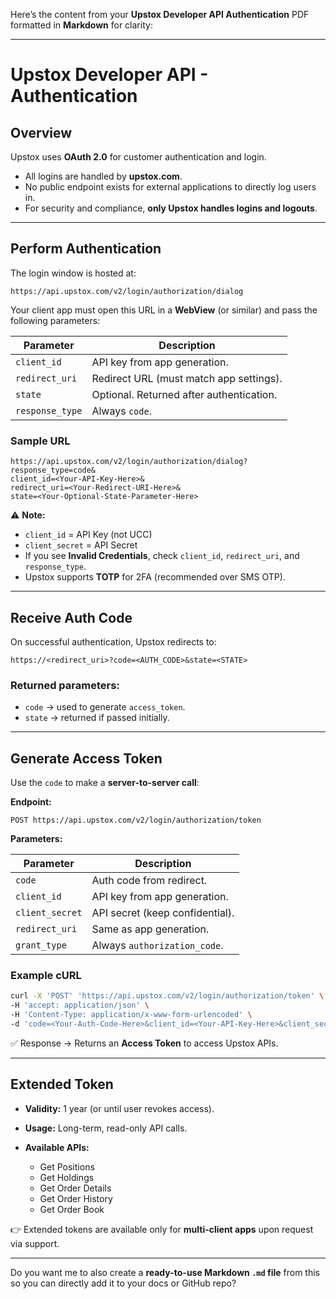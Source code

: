 Here’s the content from your **Upstox Developer API Authentication** PDF formatted in **Markdown** for clarity:

---

# Upstox Developer API - Authentication

## Overview

Upstox uses **OAuth 2.0** for customer authentication and login.

* All logins are handled by **upstox.com**.
* No public endpoint exists for external applications to directly log users in.
* For security and compliance, **only Upstox handles logins and logouts**.

---

## Perform Authentication

The login window is hosted at:

```
https://api.upstox.com/v2/login/authorization/dialog
```

Your client app must open this URL in a **WebView** (or similar) and pass the following parameters:

| Parameter       | Description                              |
| --------------- | ---------------------------------------- |
| `client_id`     | API key from app generation.             |
| `redirect_uri`  | Redirect URL (must match app settings).  |
| `state`         | Optional. Returned after authentication. |
| `response_type` | Always `code`.                           |

### Sample URL

```
https://api.upstox.com/v2/login/authorization/dialog?
response_type=code&
client_id=<Your-API-Key-Here>&
redirect_uri=<Your-Redirect-URI-Here>&
state=<Your-Optional-State-Parameter-Here>
```

⚠️ **Note:**

* `client_id` = API Key (not UCC)
* `client_secret` = API Secret
* If you see **Invalid Credentials**, check `client_id`, `redirect_uri`, and `response_type`.
* Upstox supports **TOTP** for 2FA (recommended over SMS OTP).

---

## Receive Auth Code

On successful authentication, Upstox redirects to:

```
https://<redirect_uri>?code=<AUTH_CODE>&state=<STATE>
```

### Returned parameters:

* `code` → used to generate `access_token`.
* `state` → returned if passed initially.

---

## Generate Access Token

Use the `code` to make a **server-to-server call**:

**Endpoint:**

```
POST https://api.upstox.com/v2/login/authorization/token
```

**Parameters:**

| Parameter       | Description                     |
| --------------- | ------------------------------- |
| `code`          | Auth code from redirect.        |
| `client_id`     | API key from app generation.    |
| `client_secret` | API secret (keep confidential). |
| `redirect_uri`  | Same as app generation.         |
| `grant_type`    | Always `authorization_code`.    |

### Example cURL

```bash
curl -X 'POST' 'https://api.upstox.com/v2/login/authorization/token' \
-H 'accept: application/json' \
-H 'Content-Type: application/x-www-form-urlencoded' \
-d 'code=<Your-Auth-Code-Here>&client_id=<Your-API-Key-Here>&client_secret=<Your-API-Secret-Here>&redirect_uri=<Your-Redirect-URI-Here>&grant_type=authorization_code'
```

✅ Response → Returns an **Access Token** to access Upstox APIs.

---

## Extended Token

* **Validity:** 1 year (or until user revokes access).
* **Usage:** Long-term, read-only API calls.
* **Available APIs:**

  * Get Positions
  * Get Holdings
  * Get Order Details
  * Get Order History
  * Get Order Book

👉 Extended tokens are available only for **multi-client apps** upon request via support.

---

Do you want me to also create a **ready-to-use Markdown `.md` file** from this so you can directly add it to your docs or GitHub repo?
